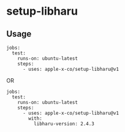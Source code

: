 # setup-libharu

## Usage

```
jobs:
  test:
    runs-on: ubuntu-latest
    steps:
      - uses: apple-x-co/setup-libharu@v1
```

OR

```
jobs:
  test:
    runs-on: ubuntu-latest
    steps:
      - uses: apple-x-co/setup-libharu@v1
        with:
          libharu-version: 2.4.3
```
